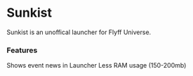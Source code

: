 # Sunkist

Sunkist is an unoffical launcher for Flyff Universe. 

### Features
Shows event news in Launcher
Less RAM usage (150-200mb)

